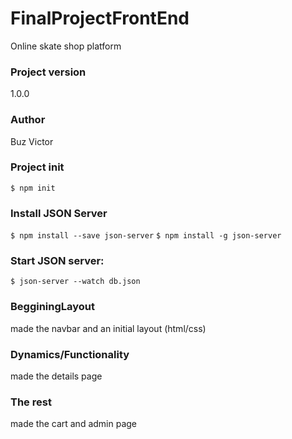 # FinalProjectFrontEnd
Online skate shop platform

### Project version
1.0.0

### Author
Buz Victor

### Project init
`$ npm init`

### Install JSON Server
`$ npm install --save json-server`
`$ npm install -g json-server`

### Start JSON server:
`$ json-server --watch db.json`

### BegginingLayout
made the navbar and an initial layout (html/css)
### Dynamics/Functionality 
made the details page
### The rest
made the cart and admin page

